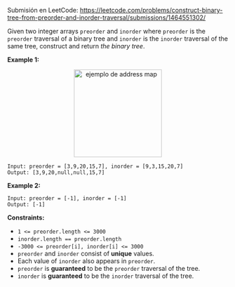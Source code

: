 Submisión en LeetCode: https://leetcode.com/problems/construct-binary-tree-from-preorder-and-inorder-traversal/submissions/1464551302/

Given two integer arrays `preorder` and `inorder` where `preorder` is the `preorder` traversal of a binary tree and `inorder` is the `inorder` traversal of the same tree, construct and return *the binary tree*.

**Example 1:**
<p align="center">
    <img src="https://assets.leetcode.com/uploads/2021/02/19/tree.jpg" alt="ejemplo de address map" style="width:200px;">
</p>

```
Input: preorder = [3,9,20,15,7], inorder = [9,3,15,20,7]
Output: [3,9,20,null,null,15,7]
```
**Example 2:**
```
Input: preorder = [-1], inorder = [-1]
Output: [-1]
```

**Constraints:**
- `1 <= preorder.length <= 3000`
- `inorder.length == preorder.length`
- `-3000 <= preorder[i], inorder[i] <= 3000`
- `preorder` and `inorder` consist of **unique** values.
- Each value of `inorder` also appears in `preorder`.
- `preorder` is **guaranteed** to be the `preorder` traversal of the tree.
- `inorder` is **guaranteed** to be the `inorder` traversal of the tree.